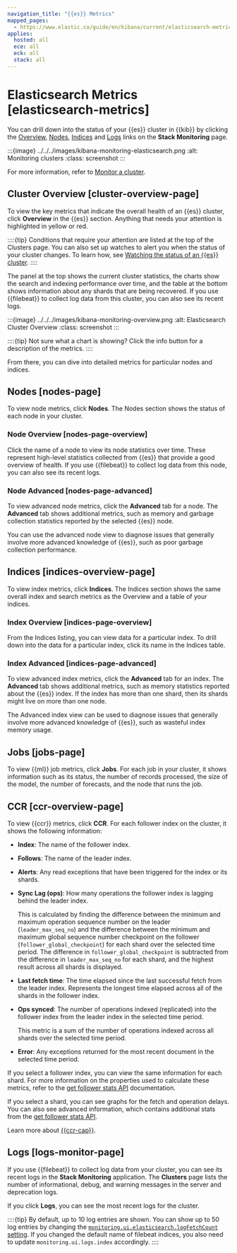 ```yaml
---
navigation_title: "{{es}} Metrics"
mapped_pages:
  - https://www.elastic.co/guide/en/kibana/current/elasticsearch-metrics.html
applies:
  hosted: all
  ece: all
  eck: all
  stack: all
---
```




# Elasticsearch Metrics [elasticsearch-metrics]


You can drill down into the status of your {{es}} cluster in {{kib}} by clicking the [Overview](#cluster-overview-page), [Nodes](#nodes-page), [Indices](#indices-overview-page) and [Logs](#logs-monitor-page) links on the **Stack Monitoring** page.

:::{image} ../../../images/kibana-monitoring-elasticsearch.png
:alt: Monitoring clusters
:class: screenshot
:::

For more information, refer to [Monitor a cluster](../../monitor.md).


## Cluster Overview [cluster-overview-page]

To view the key metrics that indicate the overall health of an {{es}} cluster, click **Overview** in the {{es}} section. Anything that needs your attention is highlighted in yellow or red.

::::{tip}
Conditions that require your attention are listed at the top of the Clusters page. You can also set up watches to alert you when the status of your cluster changes. To learn how, see [Watching the status of an {{es}} cluster](../../../explore-analyze/alerts-cases/watcher/watch-cluster-status.md).
::::


The panel at the top shows the current cluster statistics, the charts show the search and indexing performance over time, and the table at the bottom shows information about any shards that are being recovered. If you use {{filebeat}} to collect log data from this cluster, you can also see its recent logs.

:::{image} ../../../images/kibana-monitoring-overview.png
:alt: Elasticsearch Cluster Overview
:class: screenshot
:::

::::{tip}
Not sure what a chart is showing? Click the info button for a description of the metrics.
::::


From there, you can dive into detailed metrics for particular nodes and indices.


## Nodes [nodes-page]

To view node metrics, click **Nodes**. The Nodes section shows the status of each node in your cluster.


### Node Overview [nodes-page-overview]

Click the name of a node to view its node statistics over time. These represent high-level statistics collected from {{es}} that provide a good overview of health. If you use {{filebeat}} to collect log data from this node, you can also see its recent logs.


### Node Advanced [nodes-page-advanced]

To view advanced node metrics, click the **Advanced** tab for a node. The **Advanced** tab shows additional metrics, such as memory and garbage collection statistics reported by the selected {{es}} node.

You can use the advanced node view to diagnose issues that generally involve more advanced knowledge of {{es}}, such as poor garbage collection performance.


## Indices [indices-overview-page]

To view index metrics, click **Indices**. The Indices section shows the same overall index and search metrics as the Overview and a table of your indices.


### Index Overview [indices-page-overview]

From the Indices listing, you can view data for a particular index. To drill down into the data for a particular index, click its name in the Indices table.


### Index Advanced [indices-page-advanced]

To view advanced index metrics, click the **Advanced** tab for an index. The **Advanced**  tab shows additional metrics, such as memory statistics reported about the {{es}} index. If the index has more than one shard, then its shards might live on more than one node.

The Advanced index view can be used to diagnose issues that generally involve more advanced knowledge of {{es}}, such as wasteful index memory usage.


## Jobs [jobs-page]

To view {{ml}} job metrics, click **Jobs**. For each job in your cluster, it shows information such as its status, the number of records processed, the size of the model, the number of forecasts, and the node that runs the job.


## CCR [ccr-overview-page]

To view {{ccr}} metrics, click **CCR**. For each follower index on the cluster, it shows the following information:

* **Index**: The name of the follower index.
* **Follows**: The name of the leader index.
* **Alerts**: Any read exceptions that have been triggered for the index or its shards.
* **Sync Lag (ops)**: How many operations the follower index is lagging behind the leader index.

    This is calculated by finding the difference between the minimum and maximum operation sequence number on the leader (`leader_max_seq_no`) and the difference between the minimum and maximum global sequence number checkpoint on the follower (`follower_global_checkpoint`) for each shard over the selected time period. The difference in `follower_global_checkpoint` is subtracted from the difference in `leader_max_seq_no` for each shard, and the highest result across all shards is displayed.

* **Last fetch time**: The time elapsed since the last successful fetch from the leader index. Represents the longest time elapsed across all of the shards in the follower index.
* **Ops synced**: The number of operations indexed (replicated) into the follower index from the leader index in the selected time period.

    This metric is a sum of the number of operations indexed across all shards over the selected time period.

* **Error**: Any exceptions returned for the most recent document in the selected time period.

If you select a follower index, you can view the same information for each shard. For more information on the properties used to calculate these metrics, refer to the [get follower stats API](https://www.elastic.co/docs/api/doc/elasticsearch/operation/operation-ccr-follow-stats) documentation.

If you select a shard, you can see graphs for the fetch and operation delays. You can also see advanced information, which contains additional stats from the [get follower stats API](https://www.elastic.co/docs/api/doc/elasticsearch/operation/operation-ccr-follow-stats).

Learn more about [{{ccr-cap}}](../../tools/cross-cluster-replication.md).


## Logs [logs-monitor-page]

If you use {{filebeat}} to collect log data from your cluster, you can see its recent logs in the **Stack Monitoring** application. The **Clusters** page lists the number of informational, debug, and warning messages in the server and deprecation logs.

If you click **Logs**, you can see the most recent logs for the cluster.

::::{tip}
By default, up to 10 log entries are shown. You can show up to 50 log entries by changing the [`monitoring.ui.elasticsearch.logFetchCount` setting](https://www.elastic.co/guide/en/kibana/current/monitoring-settings-kb.html#monitoring-ui-settings). If you changed the default name of filebeat indices, you also need to update `monitoring.ui.logs.index` accordingly.
::::
